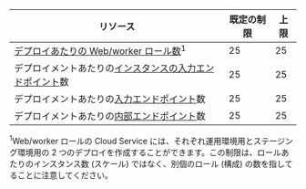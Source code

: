 リソース|既定の制限|上限
---|---|---
[デプロイあたりの Web/worker ロール数](../articles/cloud-services/cloud-services-choose-me.md)<sup>1</sup>|25|25
デプロイメントあたりの[インスタンスの入力エンドポイント](http://msdn.microsoft.com/library/gg557552.aspx#InstanceInputEndpoint)数|25|25
デプロイメントあたりの[入力エンドポイント](http://msdn.microsoft.com/library/gg557552.aspx#InputEndpoint)数|25|25
デプロイメントあたりの[内部エンドポイント](http://msdn.microsoft.com/library/gg557552.aspx#InternalEndpoint)数|25|25

<sup>1</sup>Web/worker ロールの Cloud Service には、それぞれ運用環境用とステージング環境用の 2 つのデプロイを作成することができます。この制限は、ロールあたりのインスタンス数 (スケール) ではなく、別個のロール (構成) の数を指してることに注意してください。

<!---HONumber=AcomDC_0420_2016-->